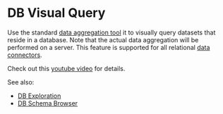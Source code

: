 <!-- TITLE: DB Visual Query -->
<!-- SUBTITLE: -->

# DB Visual Query

Use the standard [data aggregation tool](../transform/aggregate-rows.md) it to visually query 
datasets that reside in a database. Note that the actual data aggregation will be performed
on a server. This feature is supported for all relational [data connectors](data-connection.md).

Check out this [youtube video](https://youtu.be/YJmSvh3_uCM?t=299) for details.

See also:
* [DB Exploration](db-exploration.md)
* [DB Schema Browser](db-exploration.md#schema-browser)
